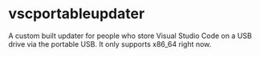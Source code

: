 # vscportableupdater
A custom built updater for people who store Visual Studio Code on a USB drive via the portable USB. It only supports x86_64 right now.
